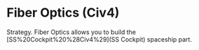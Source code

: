 # Fiber Optics (Civ4)

Strategy.
Fiber Optics allows you to build the [SS%20Cockpit%20%28Civ4%29](SS Cockpit) spaceship part.